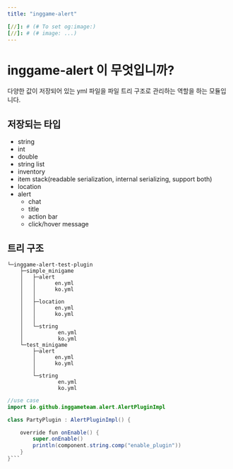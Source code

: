 ```yaml
---
title: "inggame-alert"

[//]: # (# To set og:image:)
[//]: # (# image: ...)
---
```


# inggame-alert 이 무엇입니까?

다양한 값이 저장되어 있는 yml 파일을 파일 트리 구조로 관리하는 역할을 하는 모듈입니다.  

## 저장되는 타입 
- string
- int
- double
- string list
- inventory
- item stack(readable serialization, internal serializing, support both)
- location
- alert
  - chat
  - title
  - action bar
  - click/hover message


## 트리 구조

```
└─inggame-alert-test-plugin
    ├─simple_minigame  
    │   ├─alert  
    │   │      en.yml  
    │   │      ko.yml  
    │   │  
    │   ├─location  
    │   │      en.yml  
    │   │      ko.yml  
    │   │    
    │   └─string  
    │           en.yml  
    │           ko.yml  
    └─test_minigame
        ├─alert  
        │      en.yml  
        │      ko.yml  
        │  
        └─string  
                en.yml  
                ko.yml  
```

```java
//use case
import io.github.inggameteam.alert.AlertPluginImpl

class PartyPlugin : AlertPluginImpl() {

    override fun onEnable() {
        super.onEnable()
        println(component.string.comp("enable_plugin"))
    }
}```